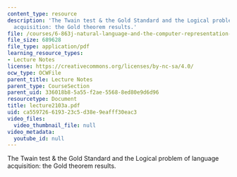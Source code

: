 ```yaml
---
content_type: resource
description: 'The Twain test & the Gold Standard and the Logical problem of language
  acquisition: the Gold theorem results.'
file: /courses/6-863j-natural-language-and-the-computer-representation-of-knowledge-spring-2003/ca559726619323c5d38e9eafff30eac3_lecture2103a.pdf
file_size: 689628
file_type: application/pdf
learning_resource_types:
- Lecture Notes
license: https://creativecommons.org/licenses/by-nc-sa/4.0/
ocw_type: OCWFile
parent_title: Lecture Notes
parent_type: CourseSection
parent_uid: 336018b8-5a55-f2ae-5568-8ed80e9d6d96
resourcetype: Document
title: lecture2103a.pdf
uid: ca559726-6193-23c5-d38e-9eafff30eac3
video_files:
  video_thumbnail_file: null
video_metadata:
  youtube_id: null
---
```

The Twain test & the Gold Standard and the Logical problem of language acquisition: the Gold theorem results.